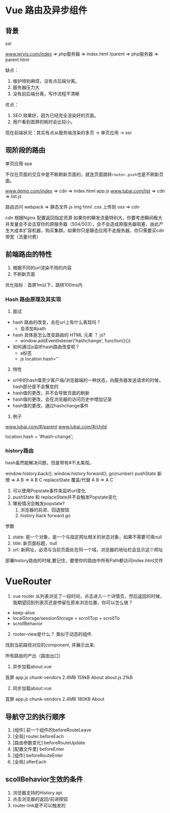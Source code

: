 # Vue 路由及异步组件

## 背景

ssr

www.jervis.com/index => php服务器 => index.html
              /parent => php服务器 => parent.html

缺点：
1. 维护特别麻烦，没有点后端分离。
2. 服务器压力大
3. 没有前后端分离，写作流程不清晰

优点：

1. SEO 效果好，因为已经完全渲染好的页面。
2. 用户看到首屏的耗时会比较小。


现在前端状况：其实有点从服务端渲染的多页 -> 单页应用 -> ssr


## 现阶段的路由

单页应用 spa

不仅在页面的交互中是不断刷新页面的，就连页面跳转`router.push`也是不刷新页面。

www.demo.com/index => cdn => index.html app.js
www.lubai.com/list => cdn => list.js

路由访问
webpack => 静态文件.js img html .css 上传到 oss => cdn

cdn 根据Nginx 配置返回指定资源
如果你的瞬发流量特别大，你要考虑瞬间极大并发量会不会击穿你的原服务器（504/503），会不会造成原服务器阻塞，由此产生大成本扩容机器，购买集群。如果你只是静态应用不走服务器，你只需要买cdn带宽（流量付费）

## 前端路由的特性

1. 根据不同的url渲染不用的内容
2. 不刷新页面

优化指标：首屏1m以下，跳转100ms内

### Hash 路由原理及其实现

1. 面试

* hash 路由的改变，会在url上有什么表现吗？
    * 会添加#path
* hash 具体是怎么改变路由的 HTML 元素 ？ js?
    * window.addEventlistener('hashchange', function(){})
* 如何通过js监听hash路由改变呢？
  * a标签
  * js location.hash=''

2. 特性
* url中的hash值至少客户端/浏览器端的一种状态，向服务器发送请求的时候，hash部分是不会懈怠的
* hash值的更改，并不会导致页面的刷新
* hash值的更改，会在浏览器的访问历史中增加记录
* hash值的更改，通过hashchange事件

3. 例子

www.lubai.com/#/parent
www.lubai.com/#/child


<a href="#"></a>

location.hash = '#hash-change';

### history路由

hash虽然能解决问题，但是带有#不太美观。

window.history.back();
window.history.forward();
go(number)
pushState 新增 => A B => A B C
replaceState 覆盖/代替 A B => A C

1. 可以使用Popstate事件来监听url变化
2. pushState 和 replaceState并不会触发Popstate变化
3. 哪些情况会触发popstate?
    1. 浏览器的前进、回退按钮
    2. history back forward go

参数

1. state: 是一个对象，是一个与指定网址相关的状态对象，如果不需要可填null
2. title: 新页面标题，null
3. url: 新网址，必须与当前页面处在同一个域，浏览器的地址栏会显示这个网址

部署history路由的时候,要记住，要使你的路由中所有Path都访问index.html文件


# VueRouter

1. vue router 从列表浏览了一段时间，点击进入一个详情页，然后返回的时候，我期望回到列表页还是停留在原来浏览位置，你可以怎么做？

* keep-alive
* localStorage/sessionStorage + scrollTop + scrollTo
* scrollBehavior

2. router-view是什么？
类似于动态的组件.

找到当前路径对应的component, 并展示出来.

所有路由的产出（路由出口）


1. 异步加载about.vue

首屏 app.js chunk-vendors 2.4MB 159kB
About about.js 21kB

2. 同步加载about.vue

首屏 app.js chunk-vendors 2.4MB 180KB
About  


## 导航守卫的执行顺序

1. [组件] 前一个组件的beforeRouteLeave
2. [全局] router.beforeEach
3. [路由参数变化] beforeRouteUpdate
4. [配置文件里] beforeEnter
5. [组件] beforeRouteEnter
6. [全局] afterEach

## scollBehavior生效的条件

1. 浏览器支持的History api
2. 点击浏览器的返回/前进按钮
3. router-link是不可以触发的